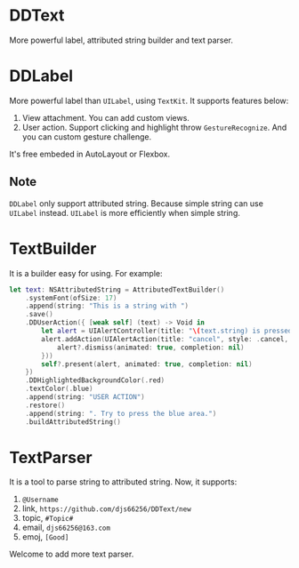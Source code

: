 # DDText
More powerful label, attributed string builder and text parser.

# DDLabel

More powerful label than `UILabel`, using `TextKit`. It supports features below:

1. View attachment. You can add custom views.
2. User action. Support clicking and highlight throw `GestureRecognize`. And you can custom gesture challenge.

It's free embeded in AutoLayout or Flexbox.

## Note

`DDLabel` only support attributed string. Because simple string can use `UILabel` instead. `UILabel` is more efficiently when simple string.

# TextBuilder

It is a builder easy for using. For example:

```swift
let text: NSAttributedString = AttributedTextBuilder()
    .systemFont(ofSize: 17)
    .append(string: "This is a string with ")
    .save()
    .DDUserAction({ [weak self] (text) -> Void in
        let alert = UIAlertController(title: "\(text.string) is pressed!", message: nil, preferredStyle: .alert)
        alert.addAction(UIAlertAction(title: "cancel", style: .cancel, handler: { [weak alert] (_) in
            alert?.dismiss(animated: true, completion: nil)
        }))
        self?.present(alert, animated: true, completion: nil)
    })
    .DDHighlightedBackgroundColor(.red)
    .textColor(.blue)
    .append(string: "USER ACTION")
    .restore()
    .append(string: ". Try to press the blue area.")
    .buildAttributedString()
```

# TextParser

It is a tool to parse string to attributed string. Now, it supports:

1. `@Username`
2. link, `https://github.com/djs66256/DDText/new`
3. topic, `#Topic#`
4. email, `djs66256@163.com`
5. emoj, `[Good]`

Welcome to add more text parser.
